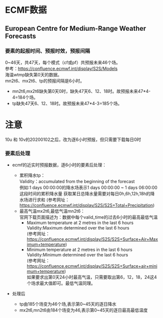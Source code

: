 # ECMF数据
## European Centre for Medium-Range Weather Forecasts
### 要素的起报时间、预报时效，预报间隔
 
0~46天，共47天，每个模式（cf或pf）共预报未来46个场。  
参考：https://confluence.ecmwf.int/display/S2S/Models  
海温wtmp缺失第0天的数据。      
mn2t6、mx2t6、tp的预报间隔是6小时。      
* mn2t6,mx2t6缺失第0天0时，缺失47天6、12、18时。故预报未来47*4-4=184个场。
* tp缺失47天6、12、18时。故预报未来47*4-3=185个场。

# 注意
10u 和 10v的20200102之后，改为逐6小时预报，但只需要下载每日0时


### 要素后处理
- ecmf的近实时预报数据，逐6小时的要素后处理：
     * 累积降水tp：    
        Validity：accumulated from the beginning of the forecast   
        例如:1 days 00:00:00的降水场表示1 days 00:00:00 ~ 1 days 06:00:00这段时间的累积降水量
        获取某日总降水量需要对每日0h,6h,12h,18h的降水场进行求和
        (参考网址：https://confluence.ecmwf.int/display/S2S/S2S+Total+Precipitation)
     * 最高气温mx2t6,最低气温mn2t6：  
     官网下载页面描述为：数据中每个valid_time的过去6小时的最高最低气温
        + Maximum temperature at 2 metres in the last 6 hours    
        Validity:Maximum determined over the last 6 hours  
        (参考网址：https://confluence.ecmwf.int/display/S2S/S2S+Surface+Air+Maximum+temperature)
        + Minimum temperature at 2 metres in the last 6 hours    
        Validity:Minimum determined over the last 6 hours  
        (参考网址：https://confluence.ecmwf.int/display/S2S/S2S+Surface+air+minimum+temperature)   
     如果要求出第0天24小时最高气温，只需要取出第6，12，18，24这4个场求最大值即可。最低气温同理。  
  
- 处理后
    + tp由185个场变为46个场,表示第0~45天的逐日降水
    + mx2t6,mn2t6由184个场变为46,表示第0~45天的逐日最高最低温度